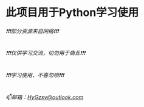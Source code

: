 # 此项目用于Python学习使用
###### ❗❗❗部分资源来自网络❗❗❗
###### ❗❗❗仅供学习交流，切勿用于商业❗❗❗
###### ❗❗❗学习使用，不喜勿喷❗❗❗
###### 📫邮箱：HyGzsy@outlook.com